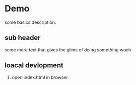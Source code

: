 # Demo

some basics description.

## sub header

some more text that gives the glims of doing something wooh


## loacal devlopment

1. open index.html in browser.

